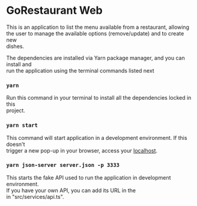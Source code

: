# GoRestaurant Web

This is an application to list the menu available from a restaurant, allowing <br/>
the user to manage the available options (remove/update) and to create new <br/>
dishes.

The dependencies are installed via Yarn package manager, and you can install and <br/>
run the application using the terminal commands listed next

### `yarn`
Run this command in your terminal to install all the dependencies locked in this <br/>
project.

### `yarn start`
This command will start application in a development environment. If this doesn't <br/>
trigger a new pop-up in your browser, access your [localhost](http://localhost:3000).

### `yarn json-server server.json -p 3333`
This starts the fake API used to run the application in development environment. <br/>If you have your own API, you can add its URL in the <br/>
in "src/services/api.ts".
